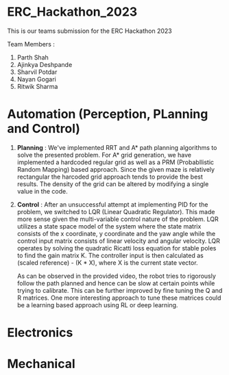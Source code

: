 # ERC_Hackathon_2023
This is our teams submission for the ERC Hackathon 2023

Team Members :
  1) Parth Shah
  2) Ajinkya Deshpande
  3) Sharvil Potdar
  4) Nayan Gogari
  5) Ritwik Sharma


# Automation (Perception, PLanning and Control)
1) **Planning** : 
   We've implemented RRT and A* path planning algorithms to solve the presented problem. For A* grid generation, we have implemented a hardcoded regular grid as well as a PRM (ProbabIlistic Random Mapping) based approach. Since the given maze
   is relatively rectangular the harcoded grid approach tends to provide the best results. The density of the grid can be altered by modifying a single value in the code.

3) **Control** : 
   After an unsuccessful attempt at implementing PID for the problem, we switched to LQR (Linear Quadratic Regulator). This made more sense given the multi-variable control nature of the problem. LQR utilizes a state space model of the
   system where the state matrix consists of the x coordinate, y coordinate and the yaw angle while the control input matrix consists of linear velocity and angular velocity. LQR operates by solving the quadratic Ricatti loss equation for
   stable poles to find the gain matrix K. The controller input is then calculated as (scaled reference) - (K * X), where X is the current state vector.


   As can be observed in the provided video, the robot tries to rigorously follow the path planned and hence can be slow at certain points while trying to calibrate. This can be further improved by fine tuning the Q and R matrices. One more
   interesting approach to tune these matrices could be a learning based approach using RL or deep learning.
    
# Electronics
# Mechanical
